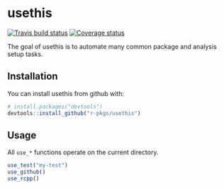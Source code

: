 # usethis

[![Travis build status](https://travis-ci.org/hadley/usethis.svg?branch=master)](https://travis-ci.org/hadley/usethis)
[![Coverage status](https://img.shields.io/codecov/c/github/hadley/usethis/master.svg)](https://codecov.io/github/hadley/usethis?branch=master)

The goal of usethis is to automate many common package and analysis setup tasks.

## Installation

You can install usethis from github with:

``` r
# install.packages("devtools")
devtools::install_github("r-pkgs/usethis")
```

## Usage

All `use_*` functions operate on the current directory.

``` r
use_test("my-test")
use_github()
use_rcpp()
```
